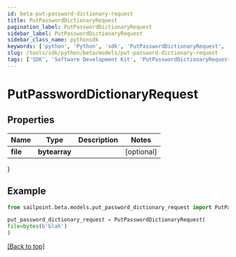 ```yaml
---
id: beta-put-password-dictionary-request
title: PutPasswordDictionaryRequest
pagination_label: PutPasswordDictionaryRequest
sidebar_label: PutPasswordDictionaryRequest
sidebar_class_name: pythonsdk
keywords: ['python', 'Python', 'sdk', 'PutPasswordDictionaryRequest', 'BetaPutPasswordDictionaryRequest'] 
slug: /tools/sdk/python/beta/models/put-password-dictionary-request
tags: ['SDK', 'Software Development Kit', 'PutPasswordDictionaryRequest', 'BetaPutPasswordDictionaryRequest']
---
```


# PutPasswordDictionaryRequest


## Properties

Name | Type | Description | Notes
------------ | ------------- | ------------- | -------------
**file** | **bytearray** |  | [optional] 
}

## Example

```python
from sailpoint.beta.models.put_password_dictionary_request import PutPasswordDictionaryRequest

put_password_dictionary_request = PutPasswordDictionaryRequest(
file=bytes(b'blah')
)

```
[[Back to top]](#) 

